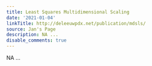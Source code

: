 ```yaml
---
title: Least Squares Multidimensional Scaling
date: '2021-01-04'
linkTitle: http://deleeuwpdx.net/publication/mdsls/
source: Jan's Page
description: NA ...
disable_comments: true
---
```

NA ...